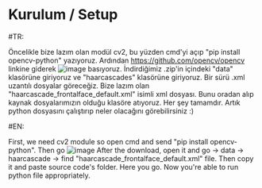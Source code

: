 # Kurulum / Setup

#TR:

Öncelikle bize lazım olan modül cv2, bu yüzden cmd'yi açıp "pip install opencv-python" yazıyoruz. 
Ardından https://github.com/opencv/opencv linkine giderek
![image](https://user-images.githubusercontent.com/66036254/120835301-d07e2580-c56c-11eb-96cc-0b3e089acde7.png) basıyoruz.
İndirdiğimiz .zip'in içindeki "data" klasörüne giriyoruz ve "haarcascades" klasörüne giriyoruz. Bir sürü .xml uzantılı dosyalar göreceğiz. Bize lazım olan "haarcascade_frontalface_default.xml" isimli xml dosyası. Bunu oradan alıp kaynak dosyalarımızın olduğu klasöre atıyoruz. Her şey tamamdır. Artık python dosyasını çalıştırıp neler olacağını görebilirsiniz :)

#EN:

First, we need cv2 module so open cmd and send "pip install opencv-python". Then go ![image](https://user-images.githubusercontent.com/66036254/120835301-d07e2580-c56c-11eb-96cc-0b3e089acde7.png)
After the download, open it and go -> data -> haarcascade -> find "haarcascade_frontalface_default.xml" file. Then copy it and paste source code's folder. Here you go. Now you're able to run python file appropriately. 
